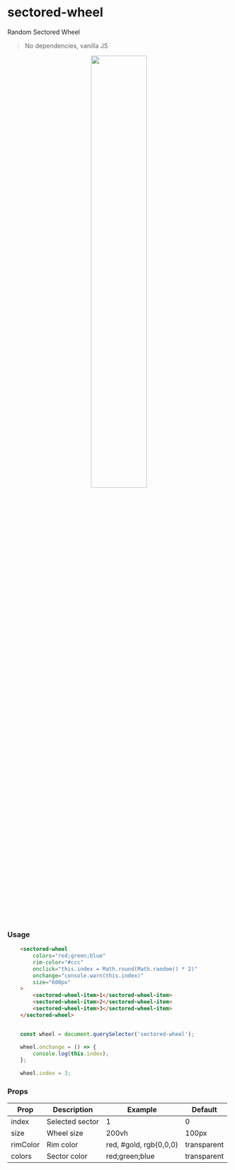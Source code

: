 # sectored-wheel
Random Sectored Wheel
> No dependencies, vanilla JS


<p align="center" width="100%">
    <img width="50%" src="https://raw.githubusercontent.com/oleksiy-nesterov/sectored-wheel/main/ua.svg" />
</p>

### Usage

```html
    <sectored-wheel
        colors="red;green;blue"
        rim-color="#ccc"
        onclick="this.index = Math.round(Math.random() * 2)"
        onchange="console.warn(this.index)"
        size="600px"
    >
        <sectored-wheel-item>1</sectored-wheel-item>
        <sectored-wheel-item>2</sectored-wheel-item>
        <sectored-wheel-item>3</sectored-wheel-item>
    </sectored-wheel>
```

```javascript

    const wheel = document.querySelector('sectored-wheel');

    wheel.onchange = () => {
        console.log(this.index);
    };
    
    wheel.index = 3;
```

### Props

| Prop     | Description      | Example                | Default     |
|----------|------------------|------------------------|-------------|
| index    | Selected sector  | 1                      | 0           |
| size     | Wheel size       | 200vh                  | 100px       |
| rimColor | Rim color        | red, #gold, rgb(0,0,0) | transparent |
| colors   | Sector color     | red;green;blue         | transparent |


